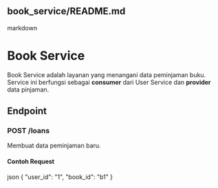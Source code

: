 
## book_service/README.md

markdown
# Book Service

Book Service adalah layanan yang menangani data peminjaman buku. Service ini berfungsi sebagai **consumer** dari User Service dan **provider** data pinjaman.

## Endpoint

### POST /loans
Membuat data peminjaman baru.

#### Contoh Request
json
{
  "user_id": "1",
  "book_id": "b1"
}

